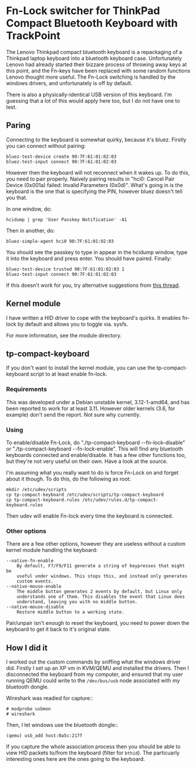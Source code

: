 Fn-Lock switcher for ThinkPad Compact Bluetooth Keyboard with TrackPoint
========================================================================

The Lenovo Thinkpad compact bluetooth keyboard is a repackaging of a Thinkpad
laptop keyboard into a bluetooth keyboard case. Unfortunately Lenovo had
already started their bizzare process of throwing away keys at this point, and
the Fn-keys have been replaced with some random functions Lenovo thought more
useful. The Fn-Lock switching is handled by the windows drivers, and
unfortunately is off by default.

There is also a physically-identical USB version of this keyboard. I'm guessing
that a lot of this would apply here too, but I do not have one to test.

Paring
------

Connecting to the keyboard is somewhat quirky, because it's bluez. Firstly you
can connect without pairing:

    bluez-test-device create 90:7F:61:01:02:03
    bluez-test-input connect 90:7F:61:01:02:03

However then the keyboard will not reconnect when it wakes up. To do this, you
need to pair properly. Naively pairing results in "hci0: Cancel Pair Device
(0x001a) failed: Invalid Parameters (0x0d)". What's going in is the keyboard is
the one that is specifying the PIN, however bluez doesn't tell you that.

In one window, do:

    hcidump | grep 'User Passkey Notification' -A1

Then in another, do:

    bluez-simple-agent hci0 90:7F:61:01:02:03

You should see the passkey to type in appear in the hcidump window, type it
into the keyboard and press enter. You should have paired. Finally:

    bluez-test-device trusted 90:7F:61:01:02:03 1
    bluez-test-input connect 90:7F:61:01:02:03
    
If this doesn't work for you, try alternative suggestions from [this thread](https://github.com/lentinj/tp-compact-keyboard/issues/6#issuecomment-53252170).

Kernel module
-------------

I have written a HID driver to cope with the keyboard's quirks. It enables
fn-lock by default and allows you to toggle via. sysfs.

For more information, see the module directory.

tp-compact-keyboard
-------------------

If you don't want to install the kernel module, you can use the
tp-compact-keyboard script to at least enable fn-lock.

### Requirements

This was developed under a Debian unstable kernel, 3.12-1-amd64, and has been
reported to work for at least 3.11. However older kernels (3.6, for example)
don't send the report. Not sure why currently.

### Using

To enable/disable Fn-Lock, do "./tp-compact-keyboard --fn-lock-disable" or
"./tp-compact-keyboard --fn-lock-enable". This will find any bluetooth
keyboards connected and enable/disable. It has a few other functions too, but
they're not very useful on their own. Have a look at the source.

I'm assuming what you really want to do is force Fn-Lock on and forget about it
though. To do this, do the following as root:

    mkdir /etc/udev/scripts
    cp tp-compact-keyboard /etc/udev/scripts/tp-compact-keyboard
    cp tp-compact-keyboard.rules /etc/udev/rules.d/tp-compact-keyboard.rules

Then udev will enable Fn-lock every time the keyboard is connected.

### Other options

There are a few other options, however they are useless without a custom kernel
module handling the keyboard:

    --native-fn-enable
    	By default, F7/F9/F11 generate a string of keypresses that might be
    	useful under windows. This stops this, and instead only generates
    	custom events.
    --native-mouse-enable
        The middle button generates 2 events by default, but Linux only
        understands one of them. This disables the event that Linux does
        understand, leaving you with no middle button.
    --native-mouse-disable
        Restore middle button to a working state.

Pair/unpair isn't enough to reset the keyboard, you need to power down the
keyboard to get it back to it's original state.

How I did it
------------

I worked out the custom commands by sniffing what the windows driver did.
Firstly I set up an XP vm in KVM/QEMU and installed the drivers. Then I
disconnected the keyboard from my computer, and ensured that my user running
QEMU could write to the ``/dev/bus/usb`` node associated with my bluetooth
dongle.

Wireshark was readied for capture::

    # modprobe usbmon
    # wireshark

Then, I let windows use the bluetooth dongle::

    (qemu) usb_add host:0a5c:217f

If you capture the whole association process then you should be able to view
HID packets to/from the keyboard (filter for ``bthid``). The particuarly
interesting ones here are the ones going to the keyboard.
